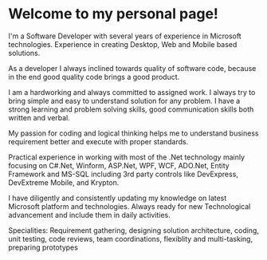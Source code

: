 # Welcome to my personal page!
I'm a Software Developer with several years of experience in Microsoft technologies. Experience in creating Desktop, Web and Mobile based solutions.

As a developer I always inclined towards quality of software code, because in the end good quality code brings a good product.

I am a hardworking and always committed to assigned work. I always try to bring simple and easy to understand solution for any problem. I have a strong learning and problem solving skills, good communication skills both written and verbal.

My passion for coding and logical thinking helps me to understand business requirement better and execute with proper standards.

Practical experience in working with most of the .Net technology mainly focusing on C#.Net, Winform, ASP.Net, WPF, WCF, ADO.Net, Entity Framework and MS-SQL including 3rd party controls like DevExpress, DevExtreme Mobile, and Krypton.

I have diligently and consistently updating my knowledge on latest Microsoft platform and technologies.
Always ready for new Technological advancement and include them in daily activities.

Specialities: Requirement gathering, designing solution architecture, coding, unit testing, code reviews, team coordinations, flexiblity and multi-tasking, preparing prototypes
